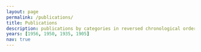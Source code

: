 ```yaml
---
layout: page
permalink: /publications/
title: Publications
description: publications by categories in reversed chronological order. generated by jekyll-scholar.
years: [1956, 1950, 1935, 1905]
nav: true
---
```


<div class="publications">

<!--{% for y in (1994..2030) %}
  <h2 class="year">{{y}}</h2>
  {% bibliography -f papers -q @*[year={{y}}]* %}
{% endfor %}-->

</div>

